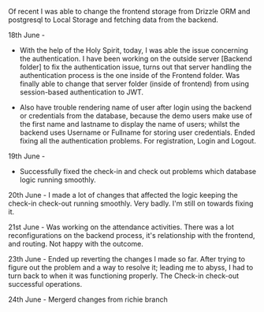 Of recent I was able to change the frontend storage from Drizzle ORM and postgresql to Local Storage and fetching data from the backend.


18th June - 
- With the help of the Holy Spirit, today, I was able the issue concerning the authentication. I have been working on the outside server [Backend folder] to fix the authentication issue, turns out that server handling the authentication process is the one inside of the Frontend folder. Was finally able to change that server folder (inside of frontend) from using session-based authentication to JWT.

- Also have trouble rendering name of user after login using the backend or credentials from the database, because the demo users make use of the first name and lastname to display the name of users; whilst the backend uses Username or Fullname for storing user credentials. Ended fixing all the authentication problems. For registration, Login and Logout.


19th June -
- Successfully fixed the check-in and check out problems which database logic running smoothly.

20th June - I made a lot of changes that affected the logic keeping the check-in check-out running smoothly. Very badly. I'm still on towards fixing it. 

21st June - Was working on the attendance activities. There was a lot reconfigurations on the backend process, it's  relationship with the frontend, and routing.  Not happy with the outcome.

23th June - 
Ended up reverting the changes I made so far. After trying to figure out the problem and a way to resolve it; leading me to abyss, I had to turn back to when it was functioning properly. The Check-in check-out successful operations.

24th June -
Mergerd changes from richie branch